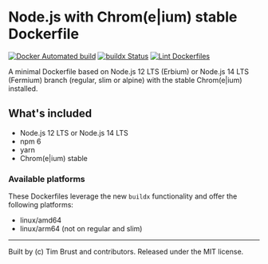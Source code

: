 # Node.js with Chrom(e|ium) stable Dockerfile

[![Docker Automated build](https://img.shields.io/docker/automated/timbru31/node-chrome.svg)](https://hub.docker.com/r/timbru31/node-chrome/)
[![buildx Status](https://github.com/timbru31/docker-node-chrome/workflows/buildx/badge.svg)](https://github.com/timbru31/docker-node-chrome/actions?query=workflow%3Abuildx)
[![Lint Dockerfiles](https://github.com/timbru31/docker-node-chrome/workflows/Lint%20Dockerfiles/badge.svg)](https://github.com/timbru31/docker-node-chrome/actions?query=workflow%3A%22Lint+Dockerfiles%22)

A minimal Dockerfile based on Node.js 12 LTS (Erbium) or Node.js 14 LTS (Fermium) branch (regular, slim or alpine) with the stable Chrom(e|ium) installed.

## What's included

- Node.js 12 LTS or Node.js 14 LTS
- npm 6
- yarn
- Chrom(e|ium) stable

### Available platforms

These Dockerfiles leverage the new `buildx` functionality and offer the following platforms:

- linux/amd64
- linux/arm64 (not on regular and slim)

---

Built by (c) Tim Brust and contributors. Released under the MIT license.
